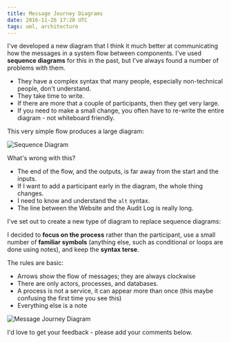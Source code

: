 ```yaml
---
title: Message Journey Diagrams
date: 2016-11-26 17:28 UTC
tags: uml, architecture
---
```

I've developed a new diagram that I think it much better at communicating how the messages in a system flow between components. I've used **sequence diagrams** for this in the past, but I've always found a number of problems with them.

* They have a complex syntax that many people, especially non-technical people, don't understand.
* They take time to write.
* If there are more that a couple of participants, then they get very large.
* If you need to make a small change, you often have to re-write the entire diagram - not whiteboard friendly.

This very simple flow produces a large diagram:

![Sequence Diagram](/images/message-journey-diagrams/sequence-diagram-example.png)

What's wrong with this?

* The end of the flow, and the outputs, is far away from the start and the inputs.
* If I want to add a participant early in the diagram, the whole thing changes.
* I need to know and understand the `alt` syntax.
* The line between the Website and the Audit Log is really long.

I've set out to create a new type of diagram to replace sequence diagrams:

I decided to **focus on the process** rather than the participant, use a small number of **familiar symbols** (anything else, such as conditional or loops are done using notes), and keep the **syntax terse**.

The rules are basic:

* Arrows show the flow of messages; they are always clockwise
* There are only actors, processes, and databases.
* A process is not a service, it can appear more than once (this maybe confusing the first time you see this)
* Everything else is a note

![Message Journey Diagram](/images/message-journey-diagrams/message-journey-diagram-example.png)

I'd love to get your feedback - please add your comments below.
